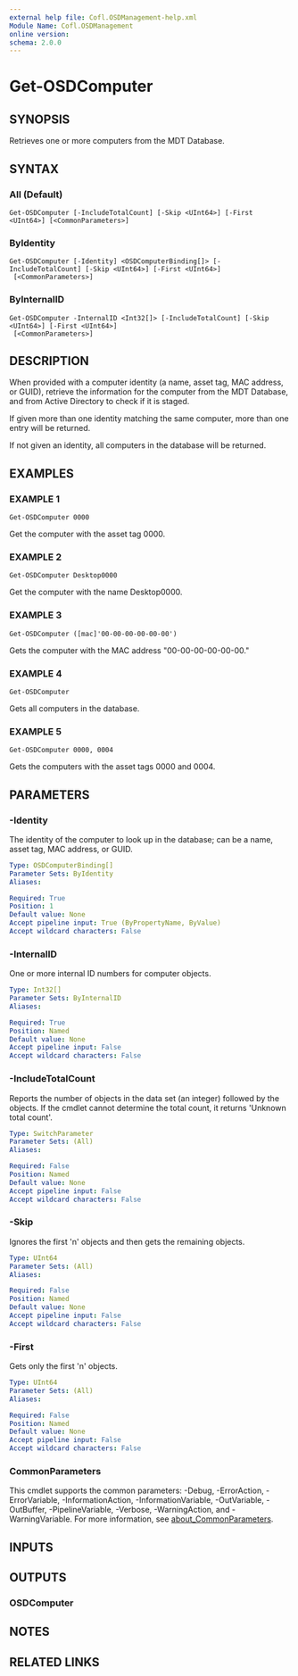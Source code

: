 ```yaml
---
external help file: Cofl.OSDManagement-help.xml
Module Name: Cofl.OSDManagement
online version:
schema: 2.0.0
---
```


# Get-OSDComputer

## SYNOPSIS
Retrieves one or more computers from the MDT Database.

## SYNTAX

### All (Default)
```
Get-OSDComputer [-IncludeTotalCount] [-Skip <UInt64>] [-First <UInt64>] [<CommonParameters>]
```

### ByIdentity
```
Get-OSDComputer [-Identity] <OSDComputerBinding[]> [-IncludeTotalCount] [-Skip <UInt64>] [-First <UInt64>]
 [<CommonParameters>]
```

### ByInternalID
```
Get-OSDComputer -InternalID <Int32[]> [-IncludeTotalCount] [-Skip <UInt64>] [-First <UInt64>]
 [<CommonParameters>]
```

## DESCRIPTION
When provided with a computer identity (a name, asset tag, MAC address, or GUID), retrieve
the information for the computer from the MDT Database, and from Active Directory to check if it is staged.

If given more than one identity matching the same computer, more than one entry will be returned.

If not given an identity, all computers in the database will be returned.

## EXAMPLES

### EXAMPLE 1
```
Get-OSDComputer 0000
```

Get the computer with the asset tag 0000.

### EXAMPLE 2
```
Get-OSDComputer Desktop0000
```

Get the computer with the name Desktop0000.

### EXAMPLE 3
```
Get-OSDComputer ([mac]'00-00-00-00-00-00')
```

Gets the computer with the MAC address "00-00-00-00-00-00."

### EXAMPLE 4
```
Get-OSDComputer
```

Gets all computers in the database.

### EXAMPLE 5
```
Get-OSDComputer 0000, 0004
```

Gets the computers with the asset tags 0000 and 0004.

## PARAMETERS

### -Identity
The identity of the computer to look up in the database; can be a name, asset tag, MAC address, or GUID.

```yaml
Type: OSDComputerBinding[]
Parameter Sets: ByIdentity
Aliases:

Required: True
Position: 1
Default value: None
Accept pipeline input: True (ByPropertyName, ByValue)
Accept wildcard characters: False
```

### -InternalID
One or more internal ID numbers for computer objects.

```yaml
Type: Int32[]
Parameter Sets: ByInternalID
Aliases:

Required: True
Position: Named
Default value: None
Accept pipeline input: False
Accept wildcard characters: False
```

### -IncludeTotalCount
Reports the number of objects in the data set (an integer) followed by the objects. If the cmdlet cannot determine the total count, it returns 'Unknown total count'.

```yaml
Type: SwitchParameter
Parameter Sets: (All)
Aliases:

Required: False
Position: Named
Default value: None
Accept pipeline input: False
Accept wildcard characters: False
```

### -Skip
Ignores the first 'n' objects and then gets the remaining objects.

```yaml
Type: UInt64
Parameter Sets: (All)
Aliases:

Required: False
Position: Named
Default value: None
Accept pipeline input: False
Accept wildcard characters: False
```

### -First
Gets only the first 'n' objects.

```yaml
Type: UInt64
Parameter Sets: (All)
Aliases:

Required: False
Position: Named
Default value: None
Accept pipeline input: False
Accept wildcard characters: False
```

### CommonParameters
This cmdlet supports the common parameters: -Debug, -ErrorAction, -ErrorVariable, -InformationAction, -InformationVariable, -OutVariable, -OutBuffer, -PipelineVariable, -Verbose, -WarningAction, and -WarningVariable. For more information, see [about_CommonParameters](http://go.microsoft.com/fwlink/?LinkID=113216).

## INPUTS

## OUTPUTS

### OSDComputer

## NOTES

## RELATED LINKS
